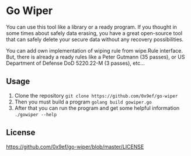 # Go Wiper

You can use this tool like a library or a ready program. If you thought in some times about safely data erasing, you have a great open-source tool that can safely delete your secure data without any recovery possibilities.

You can add own implementation of wiping rule from wipe.Rule interface. 
But, there is already a ready rules like a Peter Gutmann (35 passes), or US Department of Defense DoD 5220.22-M (3 passes), etc...

## Usage
1. Clone the repository `git clone https://github.com/0x9ef/go-wiper`
2. Then you must build a program `golang build gowiper.go`
3. After that you can run the program and get some helpful information `./gowiper --help` 

## License
https://github.com/0x9ef/go-wiper/blob/master/LICENSE
